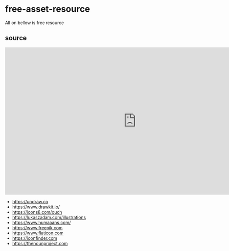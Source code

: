 # free-asset-resource
All on bellow is free resource
## source
<iframe width="853" height="480" src="https://www.youtube.com/embed/A1-pyF75Ro4" frameborder="0" allow="accelerometer; autoplay; encrypted-media; gyroscope; picture-in-picture" allowfullscreen></iframe>

 - https://undraw.co
 - https://www.drawkit.io/
 - https://icons8.com/ouch
 - https://lukaszadam.com/illustrations
 - https://www.humaaans.com/
 - https://www.freepik.com
 - https://www.flaticon.com 
 - https://iconfinder.com
 - https://thenounproject.com
